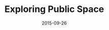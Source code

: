 ---
title: "Exploring Public Space"
date: 2015-09-26
picture: /assets/camera-roll/2015/09/2015-09-26-exploring-public-space/20150926_203642225_iOS.jpg
thumbnail: /assets/camera-roll/2015/09/2015-09-26-exploring-public-space/20150926_203642225_iOS-thumbnail.jpg
type: picture
tags:
  - photograph
  - reflection
  - circle
  - Seattle
---